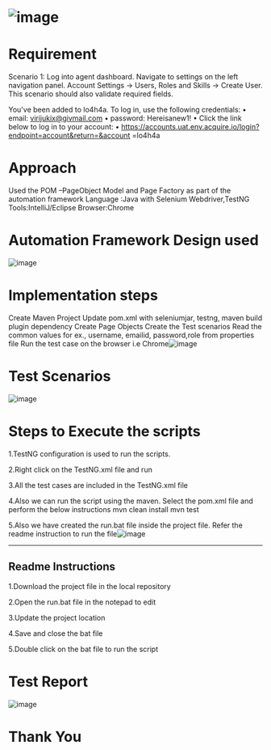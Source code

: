 # ![image](https://user-images.githubusercontent.com/101045277/156920851-299f029f-585e-412e-ab6a-d404c1cf4b1e.png)


# Requirement
Scenario 1: Log into agent dashboard. Navigate to settings
on the left navigation panel. Account Settings -> Users,
Roles and Skills -> Create User. This scenario should also
validate required fields.

You've been added to lo4h4a. To log in, use the following credentials:
• email: virijukix@givmail.com
• password: Hereisanew1!
• Click the link below to log in to your account:
• https://accounts.uat.env.acquire.io/login?endpoint=account&return=&account
=lo4h4a

# Approach

Used the POM –PageObject Model and Page Factory as part of the automation framework
Language :Java with Selenium Webdriver,TestNG
Tools:IntelliJ/Eclipse
Browser:Chrome

# Automation Framework Design used

![image](https://user-images.githubusercontent.com/101045277/156920701-2ce4ec37-50c6-4b92-986a-052776a9822d.png)

# Implementation steps

Create Maven Project
Update pom.xml with seleniumjar, testng, maven build plugin dependency
Create Page Objects
Create the Test scenarios
Read the common values for ex., username, emailid, password,role from properties file
Run the test case on the browser i.e Chrome![image](https://user-images.githubusercontent.com/101045277/156920727-a42290db-4974-4ff3-870f-a82384b90cb9.png)

# Test Scenarios 

![image](https://user-images.githubusercontent.com/101045277/156920741-c219a90e-f598-42e4-a5f2-650788185e08.png)

# Steps to Execute the scripts

1.TestNG configuration is used to run the scripts.

2.Right click on the TestNG.xml file and run

3.All the test cases are included in the TestNG.xml file

4.Also we can run the script using the maven. Select the pom.xml file and perform the below instructions
    mvn clean install
    mvn test
    
5.Also we have created the run.bat file inside the project file. Refer the readme instruction to run the file![image](https://user-images.githubusercontent.com/101045277/156920778-a4400c11-9c6d-4963-b8f5-84773eb8ac58.png)

-----------------------
Readme Instructions
-------------------
1.Download the project file in the local repository

2.Open the run.bat file in the notepad to edit

3.Update the project location

4.Save and close the bat file

5.Double click on the bat file to run the script

# Test Report

![image](https://user-images.githubusercontent.com/101045277/156920753-c813df16-96bb-4474-a4dc-ca0493ed787d.png)

# Thank You
